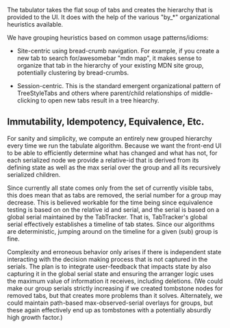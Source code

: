 The tabulator takes the flat soup of tabs and creates the hierarchy that is
provided to the UI.  It does with the help of the various "by_*" organizational
heuristics available.

We have grouping heuristics based on common usage patterns/idioms:

- Site-centric using bread-crumb navigation.  For example, if you create a new
  tab to search for/awesomebar "mdn map", it makes sense to organize that tab
  in the hierarchy of your existing MDN site group, potentially clustering by
  bread-crumbs.

- Session-centric.  This is the standard emergent organizational pattern of
  TreeStyleTabs and others where parent/child relationships of middle-clicking
  to open new tabs result in a tree hiearchy.

## Immutability, Idempotency, Equivalence, Etc. ##

For sanity and simplicity, we compute an entirely new grouped hierarchy every
time we run the tabulate algorithm.  Because we want the front-end UI to be able
to efficiently determine what has changed and what has not, for each serialized
node we provide a relative-id that is derived from its defining state as well
as the max serial over the group and all its recursively serialized children.

Since currently all state comes only from the set of currently visible tabs,
this does mean that as tabs are removed, the serial number for a group may
decrease.  This is believed workable for the time being since equivalence
testing is based on on the relative id and serial, and the serial is based on
a global serial maintained by the TabTracker.  That is, TabTracker's global
serial effectively establishes a timeline of tab states.  Since our algorithms
are deterministic, jumping around on the timeline for a given (sub) group is
fine.

Complexity and erroneous behavior only arises if there is independent state
interacting with the decision making process that is not captured in the
serials.  The plan is to integrate user-feedback that impacts state by also
capturing it in the global serial state and ensuring the arranger logic uses
the maximum value of information it receives, including deletions.  (We could
make our group serials strictly increasing if we created tombstone nodes for
removed tabs, but that creates more problems than it solves.  Alternately, we
could maintain path-based max-observed-serial overlays for groups, but these
again effectively end up as tombstones with a potentially absurdly high growth
factor.)
